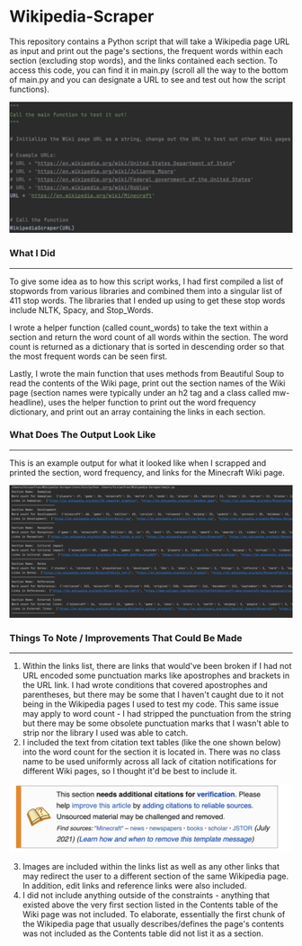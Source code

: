 # Wikipedia-Scraper

This repository contains a Python script that will take a Wikipedia page URL as input and print out the page's sections, the frequent words within each section (excluding stop words), and the links contained each section. To access this code, you can find it in main.py (scroll all the way to the bottom of main.py and you can designate a URL to see  and test out how the script functions).

![Test the Code](images/test_it_out.png)


### What I Did

---

To give some idea as to how this script works, I had first compiled a list of stopwords from various libraries and combined them into a singular list of 411 stop words. The libraries that I ended up using to get these stop words include NLTK, Spacy, and Stop_Words.

I wrote a helper function (called count_words) to take the text within a section and return the word count of all words within the section. The word count is returned as a dictionary that is sorted in descending order so that the most frequent words can be seen first.

Lastly, I wrote the main function that uses methods from Beautiful Soup to read the contents of the Wiki page, print out the section names of the Wiki page (section names were typically under an h2 tag and a class called mw-headline), uses the helper function to print out the word frequency dictionary, and print out an array containing the links in each section.


### What Does The Output Look Like

---
This is an example output for what it looked like when I scrapped and printed the section, word frequency, and links for the Minecraft Wiki page.


![Output](images/output_image.png)


### Things To Note / Improvements That Could Be Made

---

1. Within the links list, there are links that would've been broken if I had not URL encoded some punctuation marks like apostrophes and brackets in the URL link. I had wrote conditions that covered apostrophes and parentheses, but there may be some that I haven't caught due to it not being in the Wikipedia pages I used to test my code. This same issue may apply to word count - I had stripped the punctuation from the string but there may be some obsolete punctuation marks that I wasn't able to strip nor the library I used was able to catch.
2. I included the text from citation text tables (like the one shown below) into the word count for the section it is located in. There was no class name to be used uniformly across all lack of citation notifications for different Wiki pages, so I thought it'd be best to include it.

![Output](images/needs_citation.png)

3. Images are included within the links list as well as any other links that may redirect the user to a different section of the same Wikipedia page. In addition, edit links and reference links were also included.
4. I did not include anything outside of the constraints - anything that existed above the very first section listed in the Contents table of the Wiki page was not included. To elaborate, essentially the first chunk of the Wikipedia page that usually describes/defines the page's contents was not included as the Contents table did not list it as a section.
